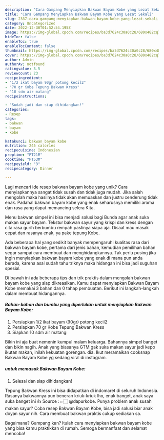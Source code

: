 ```yaml
---
description: "Cara Gampang Menyiapkan Bakwan Bayam Kobe yang Lezat Sekali"
title: "Cara Gampang Menyiapkan Bakwan Bayam Kobe yang Lezat Sekali"
slug: 2387-cara-gampang-menyiapkan-bakwan-bayam-kobe-yang-lezat-sekali
category: Uncategorized
date: 2022-12-30T01:52:54.195Z
image: https://img-global.cpcdn.com/recipes/ba3d7624c30a0c28/680x482cq70/bakwan-bayam-kobe-foto-resep-utama.jpg
hideToc: false
enableToc: true
enableTocContent: false
thumbnail: https://img-global.cpcdn.com/recipes/ba3d7624c30a0c28/680x482cq70/bakwan-bayam-kobe-foto-resep-utama.jpg
cover: https://img-global.cpcdn.com/recipes/ba3d7624c30a0c28/680x482cq70/bakwan-bayam-kobe-foto-resep-utama.jpg
author: Admin
authorAv: notfound
ratingvalue: 3.5
reviewcount: 23
recipeingredient:
- "1/2 ikat bayam 90gr potong kecil2"
- "70 gr Kobe Tepung Bakwan Kress"
- "10 sdm air matang"
recipeinstructions:

- "Sudah jadi dan siap dihidangkan!"
categories:
- Resep
tags:
- bakwan
- bayam
- kobe

katakunci: bakwan bayam kobe 
nutrition: 245 calories
recipecuisine: Indonesian
preptime: "PT21M"
cooktime: "PT53M"
recipeyield: "3"
recipecategory: Dinner

---
```





Lagi mencari ide resep bakwan bayam kobe yang unik? Cara menyiapkannya sangat tidak susah dan tidak juga mudah. Jika salah mengolah maka hasilnya tidak akan memuaskan dan justru cenderung tidak enak. Padahal bakwan bayam kobe yang enak seharusnya memiliki aroma dan rasa yang dapat memancing selera Kita.





Menu bakwan simpel ini bisa menjadi solusi bagi Bunda agar anak suka makan sayur bayam. Tekstur bakwan sayur yang krispi dan kress dengan cita rasa gurih berbumbu rempah pastinya siapa aja. Disaat mau masak cepat dan rasanya enak, ya pake tepung Kobe.

Ada beberapa hal yang sedikit banyak mempengaruhi kualitas rasa dari bakwan bayam kobe, pertama dari jenis bahan, kemudian pemilihan bahan segar sampai cara membuat dan menghidangkannya. Tak perlu pusing jika ingin menyiapkan bakwan bayam kobe yang enak di mana pun anda berada, karena asal sudah tahu triknya maka hidangan ini bisa jadi suguhan spesial.






Di bawah ini ada beberapa tips dan trik praktis dalam mengolah bakwan bayam kobe yang siap dikreasikan. Kamu dapat menyiapkan Bakwan Bayam Kobe memakai 3 bahan dan 0 tahap pembuatan. Berikut ini langkah-langkah dalam membuat hidangannya.

<!--inarticleads1-->

##### Bahan-bahan dan bumbu yang diperlukan untuk menyiapkan Bakwan Bayam Kobe:

1. Persiapkan 1/2 ikat bayam (90gr) potong kecil2
1. Persiapkan 70 gr Kobe Tepung Bakwan Kress
1. Siapkan 10 sdm air matang


Bikin ini aja buat nemenin kumpul malam keluarga. Bahannya simpel banget dan bikin nagih. Anak yang biasanya GTM gak suka makan sayur jadi kepo ikutan makan, inilah kekuatan gorengan. dia. Ikut meramaikan cooksnap Bakwan Bayam Kobe yg sedang viral di instagram. 

<!--inarticleads2-->

#####  untuk memasak Bakwan Bayam Kobe:


1. Selesai dan siap dihidangkan!

Tepung Bakwan Kress ini bisa didapatkan di indomaret di seluruh Indonesia. Rasanya bakwannya pun beneran kriuk-kriuk lho, enak banget, anak saya suka banget ini 👍 Source : 👉🏻 @dapurkobe. Punya problem anak susah makan sayur? Coba resep Bakwan Bayam Kobe, bisa jadi solusi biar anak doyan sayur nih. Cara membuat bakwan praktis cukup sediakan sa. 

Bagaimana? Gampang kan? Itulah cara menyiapkan bakwan bayam kobe yang bisa kamu praktikkan di rumah. Semoga bermanfaat dan selamat mencoba!
